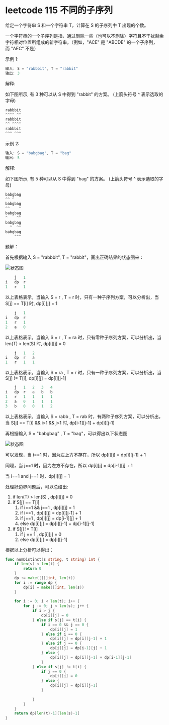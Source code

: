 # leetcode 115 不同的子序列
给定一个字符串 S 和一个字符串 T，计算在 S 的子序列中 T 出现的个数。

一个字符串的一个子序列是指，通过删除一些（也可以不删除）字符且不干扰剩余字符相对位置所组成的新字符串。（例如，"ACE" 是 "ABCDE" 的一个子序列，而 "AEC" 不是）

示例 1:
```go
输入: S = "rabbbit", T = "rabbit"
输出: 3
```
解释:

如下图所示, 有 3 种可以从 S 中得到 "rabbit" 的方案。
(上箭头符号 ^ 表示选取的字母)
```go
rabbbit
^^^^ ^^
rabbbit
^^ ^^^^
rabbbit
^^^ ^^^
```

示例 2:
```go
输入: S = "babgbag", T = "bag"
输出: 5
```

解释:

如下图所示, 有 5 种可以从 S 中得到 "bag" 的方案。 
(上箭头符号 ^ 表示选取的字母)
```go
babgbag
^^ ^
babgbag
^^    ^
babgbag
^    ^^
babgbag
  ^  ^^
babgbag
    ^^^
```

题解：

首先根据输入 S = "rabbbit", T = "rabbit"，画出正确结果的状态图来：

![状态图](https://cnymw.github.io/GolangStudy/docs/img/算法-动态规划-leetcode115状态图.png)

```go
	j	1
i	dp	r
1	r	1
```
以上表格表示，当输入 S = r , T = r 时，只有一种子序列方案，可以分析出，当 S[j] == T[i] 时, dp[i][j] = 1

```go
	j	1
i	dp	r
1	r	1
2	a	0
```
以上表格表示，当输入 S = r , T = ra 时，只有零种子序列方案，可以分析出，当 len(T) > len(S) 时, dp[i][j] = 0

```go
	j	1	2
i	dp	r	a
1	r	1	1
```
以上表格表示，当输入 S = ra , T = r 时，只有一种子序列方案，可以分析出，当 S[j] != T[i], dp[i][j] = dp[i][j-1]

```go
	j	1	2	3	4
i	dp	r	a	b	b
1	r	1	1	1	1
2	a	0	1	1	1
3	b	0	0	1	2
```
以上表格表示，当输入 S = rabb , T = rab 时，有两种子序列方案，可以分析出，当 S[j] == T[i] && i>1 && j>1 时, dp[i-1][j-1] + dp[i][j-1]

再根据输入 S = "babgbag" , T = "bag"，可以得出以下状态图

![状态图](https://cnymw.github.io/GolangStudy/docs/img/算法-动态规划-leetcode115状态图2.png)

可以发现，当 i==1 时，因为左上方不存在，所以 dp[i][j] = dp[i][j-1] + 1

同理，当 j==1 时，因为左方不存在，所以 dp[i][j] = dp[i-1][j] + 1

当 i==1 and j==1 时，dp[i][j] = 1

处理好边界问题后，可以总结出:

1. if len(T) > len(S) , dp[i][j] = 0
2. if S[j] == T[i]
    1. if i==1 && j==1 , dp[i][j] = 1
    2. if i==1 , dp[i][j] = dp[i][j-1] + 1
    3. if j==1 , dp[i][j] = dp[i-1][j] + 1
    4. else dp[i][j] = dp[i][j-1] + dp[i-1][j-1]
3. if S[j] != T[i]
    1. if j == 1 , dp[i][j] = 0
    2. else dp[i][j] = dp[i][j-1]

根据以上分析可以得出：
```go
func numDistinct(s string, t string) int {
    if len(s) < len(t) {
        return 0
    }
    dp := make([][]int, len(t))
    for i := range dp {
        dp[i] = make([]int, len(s))
    }
    
    for i := 0; i < len(t); i++ {
        for j := 0; j < len(s); j++ {
            if i > j {
                dp[i][j] = 0
            } else if s[j] == t[i] {
                if i == 0 && j == 0 {
                    dp[i][j] = 1
                } else if i == 0 {
                    dp[i][j] = dp[i][j-1] + 1
                } else if j == 0 {
                    dp[i][j] = dp[i-1][j] + 1
                } else {
                    dp[i][j] = dp[i][j-1] + dp[i-1][j-1]
                }
            } else if s[j] != t[i] {
                if j == 0 {
                    dp[i][j] = 0
                } else {
                    dp[i][j] = dp[i][j-1]
                }
    
            }
        }
    }
    return dp[len(t)-1][len(s)-1]
}
```